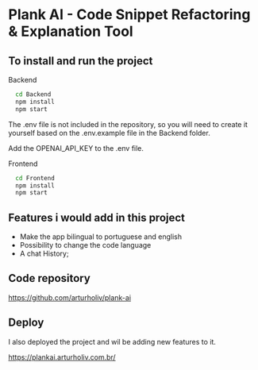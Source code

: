 
# Plank AI - Code Snippet Refactoring & Explanation Tool




## To install and run the project


Backend

```bash
  cd Backend
  npm install
  npm start
```
The .env file is not included in the repository, so you will need to create it yourself based on the .env.example file in the Backend folder.

Add the OPENAI_API_KEY to the .env file.

Frontend

```bash
  cd Frontend
  npm install
  npm start
```


## Features i would add in this project

- Make the app bilingual to portuguese and english
- Possibility to change the code language
- A chat History;

## Code repository

https://github.com/arturholiv/plank-ai

## Deploy

I also deployed the project and wil be adding new features to it.

https://plankai.arturholiv.com.br/
